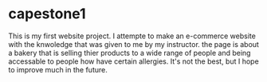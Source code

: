# capestone1
This is my first website project. I attempte to make an e-commerce website with the knwoledge that was given to me by my instructor. the page is about a bakery that is selling
thier products to a wide range of people and being accessable to people how have certain allergies. It's not the best, but I hope to improve much in the future.